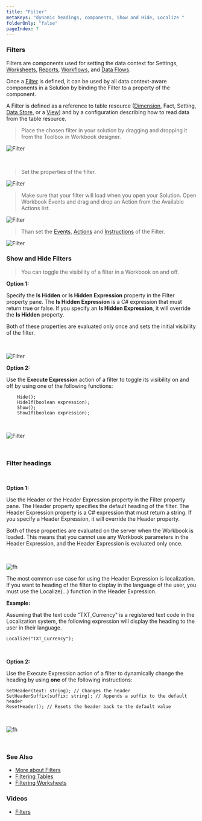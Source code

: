 ```yaml
---
title: "Filter"
metaKeys: "dynamic headings, components, Show and Hide, Localize "
folderOnly: "false"
pageIndex: 7
---
```


### Filters

Filters are components used for setting the data context for Settings, [Worksheets](../../worksheets.md), [Reports](reports.md), [Workflows](workflow.md), and [Data Flows](dataflow.md).

Once a [Filter](filter.md) is defined, it can be used by all data context-aware components in a Solution by binding the Filter to a property of the component.

A Filter is defined as a reference to table resource ([Dimension](../../dimensions.md), Fact, Setting, [Data Store](../../datastores.md), or a [View](../../views.md)) and by a configuration describing how to read data from the table resource.
<br/>

>Place the chosen filter in your solution by dragging and dropping it from the Toolbox in Workbook designer.

![Filter](https://profitbasedocs.blob.core.windows.net/images/filtersinworkbook.png)



<br/>

>Set the properties of the filter. 

![Filter](https://profitbasedocs.blob.core.windows.net/images/filtersinworkbookproperties.png)
<br/>

>Make sure that your filter will load when you open your Solution. Open Workbook Events and drag and drop an Action from the Available Actions list.

![Filter](https://profitbasedocs.blob.core.windows.net/images/workbookaction.png)
<br/>

>Than set the [Events](../programmingmodel/interactionmodel/workbookevents.md), [Actions](../programmingmodel/interactionmodel/workbookactions.md) and [Instructions]() of the Filter. 

![Filter](https://profitbasedocs.blob.core.windows.net/images/filtersinworkbookevents.png)
<br/>



### Show and Hide Filters


>You can toggle the visibility of a filter in a Workbook on and off.

**Option 1:** 

Specify the **Is Hidden** or **Is Hidden Expression** property in the Filter property pane.
The **Is Hidden Expression** is a C# expression that must return true or false. If you specify an **Is Hidden Expression**, it will override the **Is Hidden** property.

Both of these properties are evaluated only once and sets the initial visibility of the filter. 

<br/>

![Filter](https://profitbasedocs.blob.core.windows.net/images/hideFilter2.png)
<br/>

**Option 2:**

Use the **Execute Expression** action of a filter to toggle its visibility on and off by using one of the following functions:

        Hide();
        HideIf(boolean expression);
        Show();
        ShowIf(boolean expression);

<br/>

![Filter](https://profitbasedocs.blob.core.windows.net/images/hideFilter3.png)

<br/>



### Filter headings

<br/>

**Option 1:**

Use the Header or the Header Expression property in the Filter property pane.
The Header property specifies the default heading of the filter.
The Header Expression property is a C# expression that must return a string. If you specify a Header Expression, it will override the Header property.

Both of these properties are evaluated on the server when the Workbook is loaded. This means that you cannot use any Workbook parameters in the Header Expression, and the Header Expression is evaluated only once.

<br/>

![fh](https://profitbasedocs.blob.core.windows.net/images/filterheadings1.png)

The most common use case for using the Header Expression is localization.  
If you want to heading of the filter to display in the language of the user, you must use the Localize(...) function in the Header Expression.
<br/>

**Example:**

Assuming that the text code "TXT_Currency" is a registered text code in the Localization system, the following expression will display the heading to the user in their language.

```
Localize("TXT_Currency");
```

<br/>

**Option 2:**

Use the Execute Expression action of a filter to dynamically change the heading by using **one** of the following instructions:

```
SetHeader(text: string); // Changes the header
SetHeaderSuffix(suffix: string); // Appends a suffix to the default header
ResetHeader(); // Resets the header back to the default value
```

<br/>

![fh](https://profitbasedocs.blob.core.windows.net/images/filterheadings2.png)



<br/>




### See Also
* [More about Filters](../../filters/index.md)
* [Filtering Tables](../../tables/filters.md)
* [Filtering Worksheets](../../worksheets/filters.md)

### Videos

* [Filters](../../../videos/filters.md)
